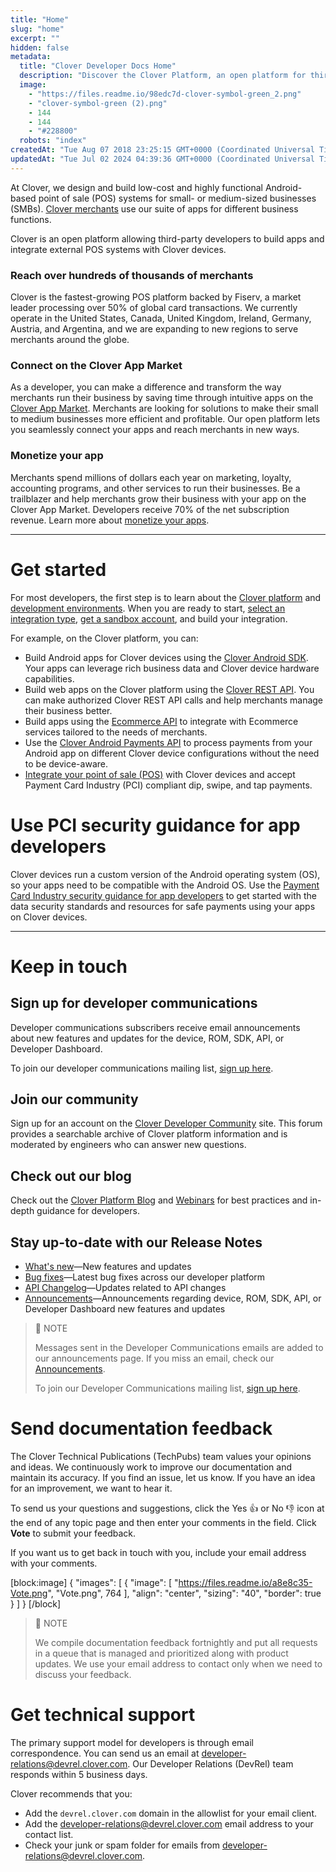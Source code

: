 ```yaml
---
title: "Home"
slug: "home"
excerpt: ""
hidden: false
metadata: 
  title: "Clover Developer Docs Home"
  description: "Discover the Clover Platform, an open platform for third-party developers to build apps and integrate external POS systems with Clover devices for small- or medium-sized businesses. The Clover developer docs provides complete information about the APIs, SDKs, and other products which comprise the Clover developer platform."
  image: 
    - "https://files.readme.io/98edc7d-clover-symbol-green_2.png"
    - "clover-symbol-green (2).png"
    - 144
    - 144
    - "#228800"
  robots: "index"
createdAt: "Tue Aug 07 2018 23:25:15 GMT+0000 (Coordinated Universal Time)"
updatedAt: "Tue Jul 02 2024 04:39:36 GMT+0000 (Coordinated Universal Time)"
---
```

<meta name=" description" content="Discover the Clover Platform, an open platform for third-party developers to build apps and integrate external POS systems with Clover devices for small- or medium-sized businesses. The Clover developer docs provides complete information about the APIs, SDKs, and other products which comprise the Clover developer platform." >

At Clover, we design and build low-cost and highly functional Android-based point of sale (POS) systems for small- or medium-sized businesses (SMBs). [Clover merchants](doc:meet-our-merchants) use our suite of apps for different business functions.

Clover is an open platform allowing third-party developers to build apps and integrate external POS systems with Clover devices.

### Reach over hundreds of thousands of merchants

Clover is the fastest-growing POS platform backed by Fiserv, a market leader processing over 50% of global card transactions. We currently operate in the United States, Canada, United Kingdom, Ireland, Germany, Austria, and Argentina, and we are expanding to new regions to serve merchants around the globe.

### Connect on the Clover App Market

As a developer, you can make a difference and transform the way merchants run their business by saving time through intuitive apps on the [Clover App Market](https://www.clover.com/appmarket). Merchants are looking for solutions to make their small to medium businesses more efficient and profitable. Our open platform lets you seamlessly connect your apps and reach merchants in new ways.

### Monetize your app

Merchants spend millions of dollars each year on marketing, loyalty, accounting programs, and other services to run their businesses. Be a trailblazer and help merchants grow their business with your app on the Clover App Market. Developers receive 70% of the net subscription revenue. Learn more about [monetize your apps](doc:monetizing-your-apps).

***

# Get started

For most developers, the first step is to learn about the [Clover platform](doc:clover-architecture) and [development environments](doc:clover-environments). When you are ready to start, [select an integration type](doc:select-an-integration), [get a sandbox account](doc:get-started-with-sandbox-environment), and build your integration.

For example, on the Clover platform, you can:

- Build Android apps for Clover devices using the [Clover Android SDK](https://github.com/clover/clover-android-sdk). Your apps can leverage rich business data and Clover device hardware capabilities.
- Build web apps on the Clover platform using the [Clover REST API](ref:api-reference-overview). You can make authorized Clover REST API calls and help merchants manage their business better.
- Build apps using the [Ecommerce API](ref:charges) to integrate with Ecommerce services tailored to the needs of merchants.
- Use the [Clover Android Payments API](doc:using-clover-android-payments-api) to process payments from your Android app on different Clover device configurations without the need to be device-aware.
- [Integrate your point of sale (POS)](doc:clover-development-basics-semi) with Clover devices and accept Payment Card Industry (PCI) compliant dip, swipe, and tap payments.

# Use PCI security guidance for app developers

Clover devices run a custom version of the Android operating system (OS), so your apps need to be compatible with the Android OS. Use the [Payment Card Industry security guidance for app developers](https://docs.clover.com/docs/pci-security-guidance-for-app-developers) to get started with the data security standards and resources for safe payments using your apps on Clover devices.

***

# Keep in touch

## Sign up for developer communications

Developer communications subscribers receive email announcements about new features and updates for the device, ROM, SDK, API, or Developer Dashboard.

To join our developer communications mailing list, <a href="https://connect.firstdata.com/DevRelSubscribe.html" target="_blank">sign up here</a>.  

## Join our community

Sign up for an account on the [Clover Developer Community](https://community.clover.com/) site. This forum provides a searchable archive of Clover platform information and is moderated by engineers who can answer new questions.

## Check out our blog

Check out the [Clover Platform Blog](https://medium.com/clover-platform-blog) and [Webinars](https://www.youtube.com/playlist?list=PL5qwTAUobAx68BBEem6Ga3nfADkrdMs5H) for best practices and in-depth guidance for developers.

## Stay up-to-date with our Release Notes

- [What's new](doc:whats-new)—New features and updates
- [Bug fixes](doc:bug-fixes)—Latest bug fixes across our developer platform
- [API Changelog](https://docs.clover.com/changelog)—Updates related to API changes
- [Announcements](doc:release-notes-announcements)—Announcements regarding device, ROM, SDK, API, or Developer Dashboard new features and updates

> 📘 NOTE
> 
> Messages sent in the Developer Communications emails are added to our announcements page. If you miss an email, check our [Announcements](doc:release-notes-announcements).
> 
> To join our Developer Communications mailing list, <a href="https://connect.firstdata.com/DevRelSubscribe.html" target="_blank">sign up here</a>.

# Send documentation feedback

The Clover Technical Publications (TechPubs) team values your opinions and ideas. We continuously work to improve our documentation and maintain its accuracy. If you find an issue, let us know. If you have an idea for an improvement, we want to hear it. 

To send us your questions and suggestions, click the  Yes 👍 or  No 👎 icon at the end of any topic page and then enter your comments in the field. Click **Vote** to submit your feedback. 

If you want us to get back in touch with you, include your email address with your comments. 

[block:image]
{
  "images": [
    {
      "image": [
        "https://files.readme.io/a8e8c35-Vote.png",
        "Vote.png",
        764
      ],
      "align": "center",
      "sizing": "40",
      "border": true
    }
  ]
}
[/block]


> 📘 NOTE
> 
> We compile documentation feedback fortnightly and put all requests in a queue that is managed and prioritized along with product updates. We use your email address to contact only when we need to discuss your feedback.

# Get technical support

The primary support model for developers is through email correspondence. You can send us an email at [developer-relations@devrel.clover.com](mailto:developer-relations@devrel.clover.com). Our Developer Relations (DevRel) team responds within 5 business days.

Clover recommends that you:

- Add the `devrel.clover.com` domain in the allowlist for your email client.
- Add the [developer-relations@devrel.clover.com](mailto:developer-relations@devrel.clover.com) email address to your contact list.
- Check your junk or spam folder for emails from [developer-relations@devrel.clover.com](mailto:developer-relations@devrel.clover.com).
